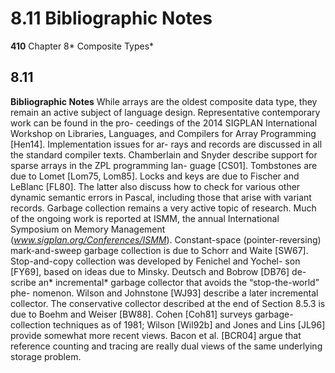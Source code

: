 # 8.11 Bibliographic Notes

**410**
Chapter 8* Composite Types*

## 8.11

**Bibliographic Notes**
While arrays are the oldest composite data type, they remain an active subject
of language design. Representative contemporary work can be found in the pro-
ceedings of the 2014 SIGPLAN International Workshop on Libraries, Languages,
and Compilers for Array Programming [Hen14]. Implementation issues for ar-
rays and records are discussed in all the standard compiler texts. Chamberlain
and Snyder describe support for sparse arrays in the ZPL programming lan-
guage [CS01].
Tombstones are due to Lomet [Lom75, Lom85]. Locks and keys are due to
Fischer and LeBlanc [FL80]. The latter also discuss how to check for various
other dynamic semantic errors in Pascal, including those that arise with variant
records.
Garbage collection remains a very active topic of research.
Much of the
ongoing work is reported at ISMM, the annual International Symposium on
Memory Management (*www.sigplan.org/Conferences/ISMM*).
Constant-space
(pointer-reversing) mark-and-sweep garbage collection is due to Schorr and
Waite [SW67]. Stop-and-copy collection was developed by Fenichel and Yochel-
son [FY69], based on ideas due to Minsky. Deutsch and Bobrow [DB76] de-
scribe an* incremental* garbage collector that avoids the “stop-the-world” phe-
nomenon. Wilson and Johnstone [WJ93] describe a later incremental collector.
The conservative collector described at the end of Section 8.5.3 is due to Boehm
and Weiser [BW88]. Cohen [Coh81] surveys garbage-collection techniques as of
1981; Wilson [Wil92b] and Jones and Lins [JL96] provide somewhat more recent
views. Bacon et al. [BCR04] argue that reference counting and tracing are really
dual views of the same underlying storage problem.

